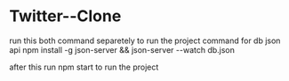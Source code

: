 # Twitter--Clone
run this both command separetely to run the project
command for  db json api         npm install -g json-server   &&   json-server --watch db.json

after this run npm start to run the project

